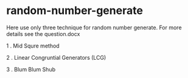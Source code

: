 # random-number-generate

Here use only three technique for random number generate. For more details see the question.docx

1 . Mid Squre method


2 . Linear Congruntial Generators (LCG) 


3 . Blum Blum Shub
